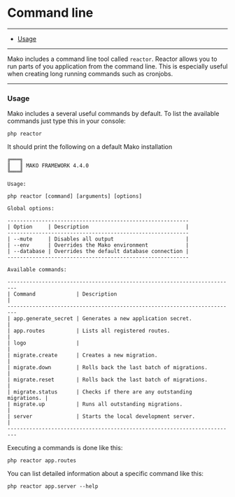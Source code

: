 # Command line

--------------------------------------------------------

* [Usage](#usage)

--------------------------------------------------------

Mako includes a command line tool called ```reactor```. Reactor allows you to run parts of you application from the command line. This is especially useful when creating long running commands such as cronjobs.

--------------------------------------------------------

<a id="usage"></a>

### Usage

Mako includes a several useful commands by default. To list the available commands just type this in your console:

	php reactor

It should print the following on a default Mako installation

	╔═══╗
	║   ║ MAKO FRAMEWORK 4.4.0
	╚═══╝

	Usage:

	php reactor [command] [arguments] [options]

	Global options:

	----------------------------------------------------------
	| Option     | Description                               |
	----------------------------------------------------------
	| --mute     | Disables all output                       |
	| --env      | Overrides the Mako environment            |
	| --database | Overrides the default database connection |
	----------------------------------------------------------

	Available commands:

	-------------------------------------------------------------------------
	| Command             | Description                                     |
	-------------------------------------------------------------------------
	| app.generate_secret | Generates a new application secret.             |
	| app.routes          | Lists all registered routes.                    |
	| logo                |                                                 |
	| migrate.create      | Creates a new migration.                        |
	| migrate.down        | Rolls back the last batch of migrations.        |
	| migrate.reset       | Rolls back the last batch of migrations.        |
	| migrate.status      | Checks if there are any outstanding migrations. |
	| migrate.up          | Runs all outstanding migrations.                |
	| server              | Starts the local development server.            |
	-------------------------------------------------------------------------

Executing a commands is done like this:

	php reactor app.routes

You can list detailed information about a specific command like this:

	php reactor app.server --help